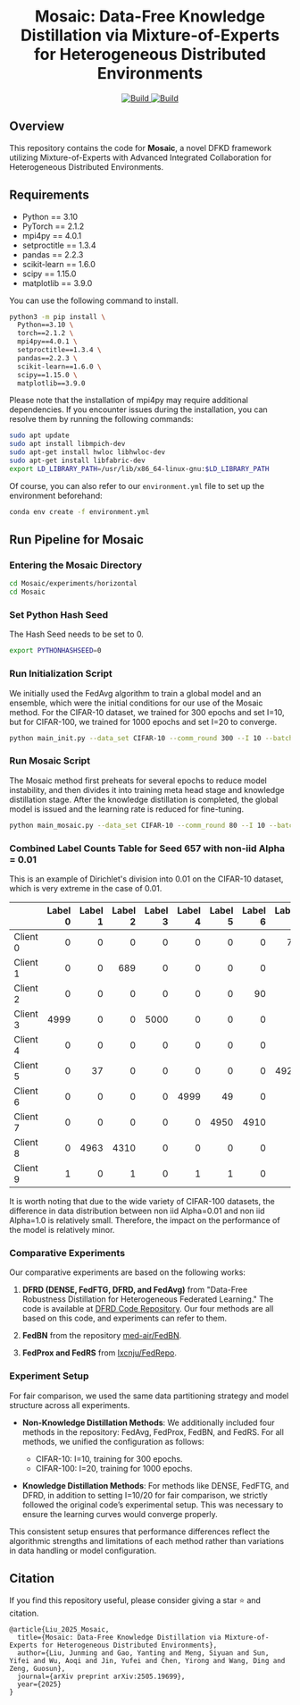 <h1 align="center">Mosaic: Data-Free Knowledge Distillation via Mixture-of-Experts for Heterogeneous Distributed Environments</h1>

<p align="center">
    <a href="https://arxiv.org/abs/2505.19699">
        <img alt="Build" src="http://img.shields.io/badge/cs.CV-arXiv%3A2503.12972-B31B1B.svg">
    </a>
    <a href="https://github.com/Wings-Of-Disaster/Mosaic">
        <img alt="Build" src="https://img.shields.io/badge/Github-Code-blue">
    </a>
</p>

## Overview
This repository contains the code for **Mosaic**, a novel DFKD framework utilizing Mixture-of-Experts with Advanced Integrated Collaboration for Heterogeneous Distributed Environments.

## Requirements

- Python == 3.10
- PyTorch == 2.1.2
- mpi4py == 4.0.1
- setproctitle == 1.3.4
- pandas == 2.2.3
- scikit-learn == 1.6.0
- scipy == 1.15.0
- matplotlib == 3.9.0

You can use the following command to install.

```bash
python3 -m pip install \
  Python==3.10 \
  torch==2.1.2 \
  mpi4py==4.0.1 \
  setproctitle==1.3.4 \
  pandas==2.2.3 \
  scikit-learn==1.6.0 \
  scipy==1.15.0 \
  matplotlib==3.9.0
```

Please note that the installation of mpi4py may require additional dependencies. If you encounter issues during the installation, you can resolve them by running the following commands:

```bash
sudo apt update
sudo apt install libmpich-dev
sudo apt-get install hwloc libhwloc-dev
sudo apt-get install libfabric-dev
export LD_LIBRARY_PATH=/usr/lib/x86_64-linux-gnu:$LD_LIBRARY_PATH
```

Of course, you can also refer to our `environment.yml` file to set up the environment beforehand:

```bash
conda env create -f environment.yml
```

## Run Pipeline for Mosaic

### Entering the Mosaic Directory

```bash
cd Mosaic/experiments/horizontal
cd Mosaic
```

### Set Python Hash Seed
The Hash Seed needs to be set to 0.

```bash
export PYTHONHASHSEED=0
```

### Run Initialization Script
We initially used the FedAvg algorithm to train a global model and an ensemble, which were the initial conditions for our use of the Mosaic method. For the CIFAR-10 dataset, we trained for 300 epochs and set I=10, but for CIFAR-100, we trained for 1000 epochs and set I=20 to converge.

```bash
python main_init.py --data_set CIFAR-10 --comm_round 300 --I 10 --batch_size 64 --eval_step_interval 5 --eval_batch_size 256 --lr_lm 0.01 --weight_decay 1e-4 --data_partition_mode non_iid_dirichlet_unbalanced --non_iid_alpha 0.01 --client_num 10 --selected_client_num 10 --device cuda --seed 0 --app_name FedInit --imageSize 32 --outf GANs_CIFAR-10_0.01 --niter 200
```

### Run Mosaic Script
The Mosaic method first preheats for several epochs to reduce model instability, and then divides it into training meta head stage and knowledge distillation stage. After the knowledge distillation is completed, the global model is issued and the learning rate is reduced for fine-tuning.

```bash
python main_mosaic.py --data_set CIFAR-10 --comm_round 80 --I 10 --batch_size 64 --eval_step_interval 5 --eval_batch_size 256 --lr_lm 0.01 --weight_decay 1e-4 --data_partition_mode non_iid_dirichlet_unbalanced --non_iid_alpha 0.01 --client_num 10 --selected_client_num 10 --device cuda --seed 0 --app_name Mosaic --imageSize 32 --outf GANs_CIFAR-10_0.01 --niter 200 --teacher_init --meta_epochs 30 --KD_epochs 1500 --warmup_epochs 40
```

### Combined Label Counts Table for Seed 657 with non-iid Alpha = 0.01
This is an example of Dirichlet's division into 0.01 on the CIFAR-10 dataset, which is very extreme in the case of 0.01.

|          |   Label 0 |   Label 1 |   Label 2 |   Label 3 |   Label 4 |   Label 5 |   Label 6 |   Label 7 |   Label 8 |   Label 9 |
|:---------|----------:|----------:|----------:|----------:|----------:|----------:|----------:|----------:|----------:|----------:|
| Client 0 |         0 |         0 |         0 |         0 |         0 |         0 |         0 |        72 |         0 |         0 |
| Client 1 |         0 |         0 |       689 |         0 |         0 |         0 |         0 |         0 |         0 |         0 |
| Client 2 |         0 |         0 |         0 |         0 |         0 |         0 |        90 |         1 |         0 |       974 |
| Client 3 |      4999 |         0 |         0 |      5000 |         0 |         0 |         0 |         0 |         0 |         0 |
| Client 4 |         0 |         0 |         0 |         0 |         0 |         0 |         0 |         0 |       782 |         0 |
| Client 5 |         0 |        37 |         0 |         0 |         0 |         0 |         0 |      4927 |         0 |       478 |
| Client 6 |         0 |         0 |         0 |         0 |      4999 |        49 |         0 |         0 |         0 |         0 |
| Client 7 |         0 |         0 |         0 |         0 |         0 |      4950 |      4910 |         0 |         0 |         0 |
| Client 8 |         0 |      4963 |      4310 |         0 |         0 |         0 |         0 |         0 |         0 |         0 |
| Client 9 |         1 |         0 |         1 |         0 |         1 |         1 |         0 |         0 |      4218 |      3548 |

It is worth noting that due to the wide variety of CIFAR-100 datasets, the difference in data distribution between non iid Alpha=0.01 and non iid Alpha=1.0 is relatively small. Therefore, the impact on the performance of the model is relatively minor. 

### Comparative Experiments

Our comparative experiments are based on the following works:

1. **DFRD (DENSE, FedFTG, DFRD, and FedAvg)** from "Data-Free Robustness Distillation for Heterogeneous Federated Learning." The code is available at [DFRD Code Repository](https://anonymous.4open.science/r/DFRD-0C83). Our four methods are all based on this code, and experiments can refer to them.

2. **FedBN** from the repository [med-air/FedBN](https://github.com/med-air/FedBN).

3. **FedProx and FedRS** from [lxcnju/FedRepo](https://github.com/lxcnju/FedRepo).

### Experiment Setup

For fair comparison, we used the same data partitioning strategy and model structure across all experiments.

- **Non-Knowledge Distillation Methods**: We additionally included four methods in the repository: FedAvg, FedProx, FedBN, and FedRS. For all methods, we unified the configuration as follows:
  - CIFAR-10: I=10, training for 300 epochs.
  - CIFAR-100: I=20, training for 1000 epochs.

- **Knowledge Distillation Methods**: For methods like DENSE, FedFTG, and DFRD, in addition to setting I=10/20 for fair comparison, we strictly followed the original code’s experimental setup. This was necessary to ensure the learning curves would converge properly.

This consistent setup ensures that performance differences reflect the algorithmic strengths and limitations of each method rather than variations in data handling or model configuration.

## Citation
If you find this repository useful, please consider giving a star ⭐ and citation.
```
@article{Liu_2025_Mosaic,
  title={Mosaic: Data-Free Knowledge Distillation via Mixture-of-Experts for Heterogeneous Distributed Environments},
  author={Liu, Junming and Gao, Yanting and Meng, Siyuan and Sun, Yifei and Wu, Aoqi and Jin, Yufei and Chen, Yirong and Wang, Ding and Zeng, Guosun},
  journal={arXiv preprint arXiv:2505.19699},
  year={2025}
}
```